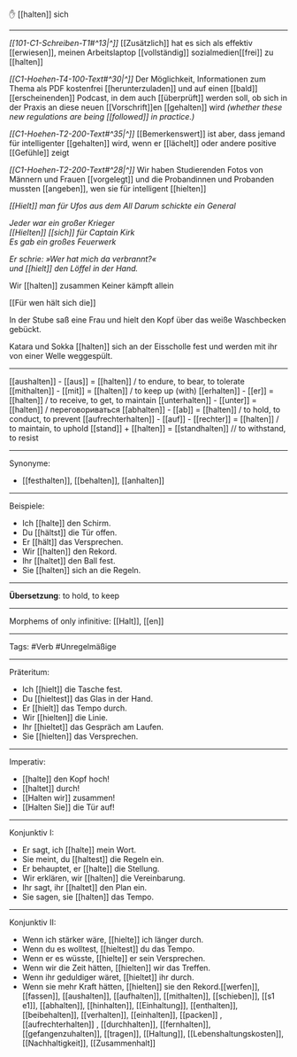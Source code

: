 ✋ [[halten]] sich

---

_[[101-C1-Schreiben-T1#^13|^]]_ [[Zusätzlich]] hat es sich als effektiv [[erwiesen]], meinen Arbeitslaptop [[vollständig]] sozialmedien[[frei]] zu [[halten]]

_[[C1-Hoehen-T4-100-Text#^30|^]]_ Der Möglichkeit, Informationen zum Thema als PDF kostenfrei [[herunterzuladen]] und auf einen [[bald]] [[erscheinenden]] Podcast, in dem auch [[überprüft]] werden soll, ob sich in der Praxis an diese neuen [[Vorschrift]]en [[gehalten]] wird
_(whether these new regulations are being [[followed]] in practice.)_

_[[C1-Hoehen-T2-200-Text#^35|^]]_ [[Bemerkenswert]] ist aber, dass jemand für intelligenter [[gehalten]] wird, wenn er [[lächelt]] oder andere positive [[Gefühle]] zeigt

_[[C1-Hoehen-T2-200-Text#^28|^]]_ Wir haben Studierenden Fotos von Männern und Frauen [[vorgelegt]] und die Probandinnen und Probanden mussten [[angeben]], wen sie für intelligent [[hielten]]

_[[Hielt]] man für Ufos aus dem All_
_Darum schickte ein General_

_Jeder war ein großer Krieger_  
_[[Hielten]] [[sich]] für Captain Kirk_  
_Es gab ein großes Feuerwerk_

_Er schrie: »Wer hat mich da verbrannt?«_  
_und [[hielt]] den Löffel in der Hand._

Wir [[halten]] zusammen Keiner kämpft allein

[[Für wen hält sich die]]

In der Stube saß eine Frau und hielt den Kopf über das weiße Waschbecken gebückt.

Katara und Sokka [[halten]] sich an der Eisscholle fest und werden mit ihr von einer Welle weggespült.

---

[[aushalten]] - [[aus]] = [[halten]] / to endure, to bear, to tolerate
[[mithalten]] - [[mit]] = [[halten]] / to keep up (with)
[[erhalten]] - [[er]] = [[halten]] / to receive, to get, to maintain
[[unterhalten]] - [[unter]] = [[halten]] / переговориваться
[[abhalten]] - [[ab]] = [[halten]] / to hold, to conduct, to prevent
[[aufrechterhalten]] - [[auf]] - [[rechter]] = [[halten]] / to maintain, to uphold
[[stand]] + [[halten]] = [[standhalten]] // to withstand, to resist

---

Synonyme:

- [[festhalten]], [[behalten]], [[anhalten]]

---

Beispiele:

- Ich [[halte]] den Schirm.
- Du [[hältst]] die Tür offen.
- Er [[hält]] das Versprechen.
- Wir [[halten]] den Rekord.
- Ihr [[haltet]] den Ball fest.
- Sie [[halten]] sich an die Regeln.

---

**Übersetzung**: to hold, to keep

---

Morphems of only infinitive:
[[Halt]], [[en]]

---

Tags:
#Verb #Unregelmäßige

---

Präteritum:

- Ich [[hielt]] die Tasche fest.
- Du [[hieltest]] das Glas in der Hand.
- Er [[hielt]] das Tempo durch.
- Wir [[hielten]] die Linie.
- Ihr [[hieltet]] das Gespräch am Laufen.
- Sie [[hielten]] das Versprechen.

---

Imperativ:

- [[halte]] den Kopf hoch!
- [[haltet]] durch!
- [[Halten wir]] zusammen!
- [[Halten Sie]] die Tür auf!

---

Konjunktiv I:

- Er sagt, ich [[halte]] mein Wort.
- Sie meint, du [[haltest]] die Regeln ein.
- Er behauptet, er [[halte]] die Stellung.
- Wir erklären, wir [[halten]] die Vereinbarung.
- Ihr sagt, ihr [[haltet]] den Plan ein.
- Sie sagen, sie [[halten]] das Tempo.

---

Konjunktiv II:

- Wenn ich stärker wäre, [[hielte]] ich länger durch.
- Wenn du es wolltest, [[hieltest]] du das Tempo.
- Wenn er es wüsste, [[hielte]] er sein Versprechen.
- Wenn wir die Zeit hätten, [[hielten]] wir das Treffen.
- Wenn ihr geduldiger wäret, [[hieltet]] ihr durch.
- Wenn sie mehr Kraft hätten, [[hielten]] sie den Rekord.[[werfen]], [[fassen]], [[aushalten]], [[aufhalten]], [[mithalten]], [[schieben]], [[s1 e1]], [[abhalten]], [[hinhalten]], [[Einhaltung]], [[enthalten]], [[beibehalten]], [[verhalten]], [[einhalten]], [[packen]]
  , [[aufrechterhalten]]
  , [[durchhalten]], [[fernhalten]], [[gefangenzuhalten]], [[tragen]], [[Haltung]], [[Lebenshaltungskosten]], [[Nachhaltigkeit]], [[Zusammenhalt]]
